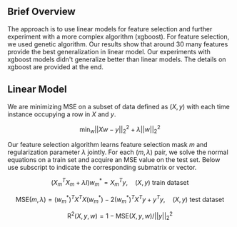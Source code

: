 ## Brief Overview
The approach is to use linear models for feature selection and further experiment with a more complex algorithm (xgboost). For feature selection, we used genetic algorithm. Our results show that around 30 many features provide the best generalization in linear model. Our experiments with xgboost models didn't generalize better than linear models. The details on xgboost are provided at the end.

## Linear Model
We are minimizing MSE on a subset of data defined as $(X,y)$ with each time instance occupying a row in $X$ and $y$. 

<!-- We store the components of normal equations $X^TX$, $X^Ty$ and $y^Ty$ before running any optimization.  -->

$$\text{min}_{w} ||Xw - y||_2^2 + \lambda ||w||_2^2$$

Our feature selection algorithm learns feature selection mask $m$ and regularization parameter $\lambda$ jointly. For each $(m,\lambda)$ pair, we solve the normal equations on a train set and acquire an MSE value on the test set. Below use subscript to indicate the corresponding submatrix or vector.

$$(X_m^TX_m+\lambda I)w_{m}^* = X_m^Ty,\quad (X,y) \text{ train dataset}$$

$$\text{MSE}(m,\lambda) = (w_{m}^*)^TX^TX(w_{m}^*) - 2(w_{m}^*)^TX^Ty + y^Ty,\quad (X,y) \text{ test dataset}$$

$$\text{R}^{2}(X,y,w) = 1 - \text{MSE}(X,y,w)/||y||^2_2$$

